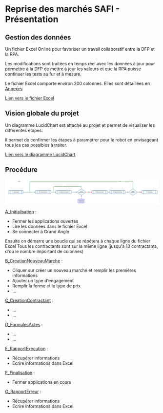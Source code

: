 # Reprise des marchés SAFI - Présentation

## Gestion des données

Un fichier Excel Online pour favoriser un travail collaboratif entre la DFP et la RPA.

Les modifications sont traitées en temps réel avec les données à jour pour permettre à la DFP de mettre à jour les valeurs et que la RPA puisse continuer les tests au fur et à mesure.

Le fichier Excel comporte environ 200 colonnes. Elles sont détaillées en [Annexes](/SAFI/annexes)

[Lien vers le fichier Excel](https://1drv.ms/x/s!AmiJK4RIVLBXgSBT9GcikC_QRGv6?e=z07vII)

## Vision globale du projet

Un diagramme LucidChart est attaché au projet et permet de visualiser les différentes étapes.

Il permet de confirmer les étapes à paramétrer pour le robot en envisageant tous les cas possibles à traiter.

[Lien vers le diagramme LucidChart](https://lucid.app/lucidchart/481ce2c2-3b15-4080-a4a7-5e4b729edab0/edit?viewport_loc=-3659%2C-1579%2C45266%2C27069%2C0_0&invitationId=inv_0482e918-03d2-4dc7-ac95-2fddd838edbc)

## Procédure

![Reprise Marchés SAFI - main](RepriseMarchesSAFI-main.png)

[A_Initialisation](/SAFI/A_Initialisation) :

  - Fermer les applications ouvertes
  - Lire les données dans le fichier Excel
  - Se connecter à Grand Angle


Ensuite on démarre une boucle qui se répétera à chaque ligne du fichier Excel
Tous les contractants sont sur la même ligne (jusqu'à 10 contractants, d'où le nombre important de colonnes)

[B_CreationNouveauMarche](/SAFI/B_CreationNouveauMarche) :

  - Cliquer sur créer un nouveau marché et remplir les premières informations
  - Ajouter un type d'engagement
  - Remplir la forme et le type de prix
  - ...

[C_CreationContractant](/SAFI/C_CreationContractant) :

  - ...
  - ...

[D_FormulesActes](/SAFI/D_FormulesActes) :

  - ...
  - ...


[E_RapportExecution](/SAFI/E_RapportExecution) :

  - Récupérer informations
  - Ecrire informations dans Excel

[F_Finalisation](/SAFI/F_Finalisation) :

  - Fermer applications en cours

[G_RapportErreur](/SAFI/G_RapportErreur) :

  - Récupérer informations
  - Ecrire informations dans Excel